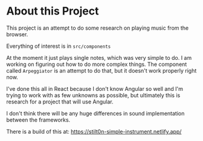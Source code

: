 # About this Project

This project is an attempt to do some research on playing music from the browser.

Everything of interest is in `src/components`

At the moment it just plays single notes, which was very simple to do.  I am working on
figuring out how to do more complex things.  The component called `Arpeggiator` is an attempt
to do that, but it doesn't work properly right now.

I've done this all in React because I don't know Angular so well and I'm trying to work with as
few unknowns as possible, but ultimately this is research for a project that will use Angular.

I don't think there will be any huge differences in sound implementation between the frameworks.

There is a build of this at:
https://stilt0n-simple-instrument.netlify.app/
